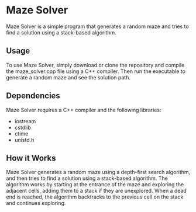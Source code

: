 # Maze Solver

Maze Solver is a simple program that generates a random maze and tries to find a solution using a stack-based algorithm.

## Usage

To use Maze Solver, simply download or clone the repository and compile the maze_solver.cpp file using a C++ compiler. Then run the executable to generate a random maze and see the solution path.

## Dependencies

Maze Solver requires a C++ compiler and the following libraries:

 - iostream
 - cstdlib
 - ctime
 - unistd.h

## How it Works

Maze Solver generates a random maze using a depth-first search algorithm, and then tries to find a solution using a stack-based algorithm. The algorithm works by starting at the entrance of the maze and exploring the adjacent cells, adding them to a stack if they are unexplored. When a dead end is reached, the algorithm backtracks to the previous cell on the stack and continues exploring.
